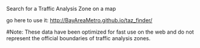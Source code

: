 Search for a Traffic Analysis Zone on a map

go here to use it:
http://BayAreaMetro.github.io/taz_finder/

#Note:
These data have been optimized for fast use on the web and do not represent the official boundaries of traffic analysis zones. 
